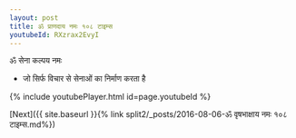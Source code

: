 ```yaml
---
layout: post
title: ॐ प्राणदाय नमः १०८ टाइम्स
youtubeId: RXzrax2EvyI
---
```

 
 
 ॐ सेना कल्पय नमः  
 
 -  जो सिर्फ विचार से सेनाओं का निर्माण करता है 
 
  
 
  
 
 
 
 
 
 


{% include youtubePlayer.html id=page.youtubeId %}
 
[Next]({{ site.baseurl }}{% link  split2/_posts/2016-08-06-ॐ वृषभाक्षाय नमः १०८ टाइम्स.md%})
 
